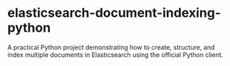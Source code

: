 # elasticsearch-document-indexing-python
A practical Python project demonstrating how to create, structure, and index multiple documents in Elasticsearch using the official Python client.
